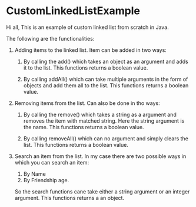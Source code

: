 # CustomLinkedListExample

 Hi all,
 This is an example of custom linked list from scratch in Java.

 The following are the functionalities:

 1. Adding items to the linked list. Item can be added in two ways:
     1. By calling the add() which takes an object as an argument and adds it to the list.
      This functions returns a  boolean value.

     2. By calling addAll() which can take multiple arguments in the form of objects and add them all to the list.
      This functions returns a boolean value.


 2. Removing items from the list. Can also be done in tho ways:
     1. By calling the remove() which takes a string as a argument and removes the item with matched string.
        Here the string argument is the name.
        This functions returns a boolean value.

     2. By calling removeAll() which can no argument and simply clears the list.
        This functions returns a boolean value.

 3. Search an item from the list. In my case there are two possible ways in which you can search an item:
     1. By Name
     2. By Friendship age. 
     
     So the search functions cane take either a string argument or an integer argument.
     This functions returns a an object.
